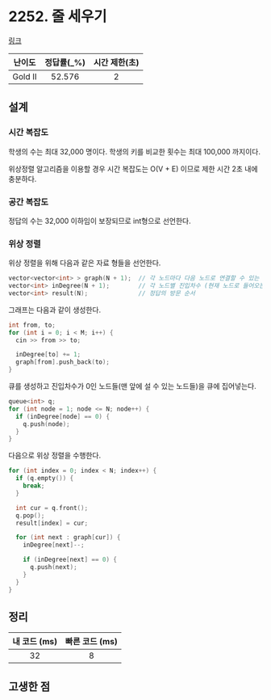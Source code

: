 # 2252. 줄 세우기

[링크](https://www.acmicpc.net/problem/2252)

| 난이도  | 정답률(\_%) | 시간 제한(초) |
| :-----: | :---------: | :-----------: |
| Gold II |   52.576    |       2       |

## 설계

### 시간 복잡도

학생의 수는 최대 32,000 명이다. 학생의 키를 비교한 횟수는 최대 100,000 까지이다.

위상정렬 알고리즘을 이용할 경우 시간 복잡도는 O(V + E) 이므로 제한 시간 2초 내에 충분하다.

### 공간 복잡도

정답의 수는 32,000 이하임이 보장되므로 int형으로 선언한다.

### 위상 정렬

위상 정렬을 위해 다음과 같은 자료 형들을 선언한다.

```cpp
vector<vector<int> > graph(N + 1);  // 각 노드마다 다음 노드로 연결할 수 있는 그래프
vector<int> inDegree(N + 1);        // 각 노드별 진입차수 (현재 노드로 들어오는 노드의 수)
vector<int> result(N);              // 정답의 방문 순서
```

그래프는 다음과 같이 생성한다.

```cpp
int from, to;
for (int i = 0; i < M; i++) {
  cin >> from >> to;

  inDegree[to] += 1;
  graph[from].push_back(to);
}
```

큐를 생성하고 진입차수가 0인 노드들(맨 앞에 설 수 있는 노드들)을 큐에 집어넣는다.

```cpp
queue<int> q;
for (int node = 1; node <= N; node++) {
  if (inDegree[node] == 0) {
    q.push(node);
  }
}
```

다음으로 위상 정렬을 수행한다.

```cpp
for (int index = 0; index < N; index++) {
  if (q.empty()) {
    break;
  }

  int cur = q.front();
  q.pop();
  result[index] = cur;

  for (int next : graph[cur]) {
    inDegree[next]--;

    if (inDegree[next] == 0) {
      q.push(next);
    }
  }
}
```

## 정리

| 내 코드 (ms) | 빠른 코드 (ms) |
| :----------: | :------------: |
|      32      |       8        |

## 고생한 점

